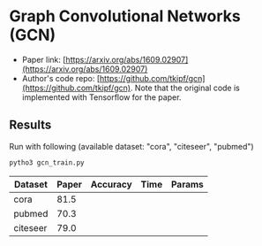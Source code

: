 Graph Convolutional Networks (GCN)
============

- Paper link: [https://arxiv.org/abs/1609.02907](https://arxiv.org/abs/1609.02907)
- Author's code repo: [https://github.com/tkipf/gcn](https://github.com/tkipf/gcn). Note that the original code is 
implemented with Tensorflow for the paper. 


Results
-------

Run with following (available dataset: "cora", "citeseer", "pubmed")
```bash
pytho3 gcn_train.py
```


| Dataset | Paper | Accuracy | Time | Params |
| ---- | ---- | ---- | ---- | ---- |
| cora | 81.5 |
| pubmed | 70.3 |
| citeseer | 79.0 |